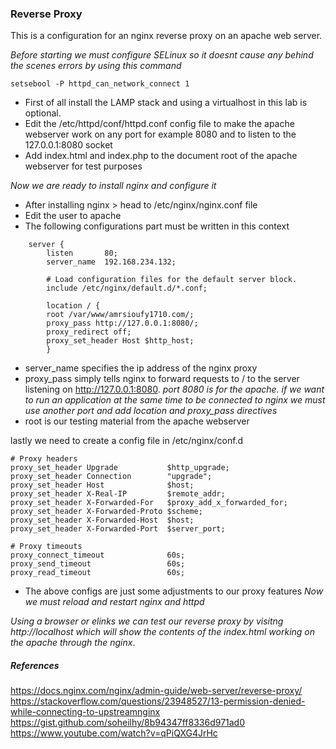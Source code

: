 ### Reverse Proxy ###
This is a configuration for an nginx reverse proxy on an apache web server.

*Before starting we must configure SELinux so it doesnt cause any behind the scenes errors by using this command*

`setsebool -P httpd_can_network_connect 1`

- First of all install the LAMP stack and using a virtualhost in this lab is optional.
- Edit the /etc/httpd/conf/httpd.conf config file to make the apache webserver work on any port for example 8080 and to listen to the 127.0.0.1:8080 socket
- Add index.html and index.php to the document root of the apache webserver for test purposes

*Now we are ready to install nginx and configure it*
- After installing nginx > head to /etc/nginx/nginx.conf file 
- Edit the user to apache 
- The following configurations part must be written in this context

```
    server {
        listen       80;
        server_name  192.168.234.132;

        # Load configuration files for the default server block.
        include /etc/nginx/default.d/*.conf;

        location / {
        root /var/www/amrsioufy1710.com/;
        proxy_pass http://127.0.0.1:8080/;
        proxy_redirect off;
        proxy_set_header Host $http_host;
        }
```
- server_name specifies the ip address of the nginx proxy
- proxy_pass simply tells nginx to forward requests to / to the server listening on http://127.0.0.1:8080. *port 8080 is for the apache. if we want to run an application at the same time to be connected to nginx we must use another port and add location and proxy_pass directives*
- root is our testing material from the apache webserver

lastly we need to create a config file in /etc/nginx/conf.d
```
# Proxy headers
proxy_set_header Upgrade           $http_upgrade;
proxy_set_header Connection        "upgrade";
proxy_set_header Host              $host;
proxy_set_header X-Real-IP         $remote_addr;
proxy_set_header X-Forwarded-For   $proxy_add_x_forwarded_for;
proxy_set_header X-Forwarded-Proto $scheme;
proxy_set_header X-Forwarded-Host  $host;
proxy_set_header X-Forwarded-Port  $server_port;

# Proxy timeouts
proxy_connect_timeout              60s;
proxy_send_timeout                 60s;
proxy_read_timeout                 60s;
```

- The above configs are just some adjustments to our proxy features
*Now we must reload and restart nginx and httpd*

*Using a browser or elinks we can test our reverse proxy by visitng http://localhost which will show the contents of the index.html working on the apache through the nginx*.

##### References #####
https://docs.nginx.com/nginx/admin-guide/web-server/reverse-proxy/
https://stackoverflow.com/questions/23948527/13-permission-denied-while-connecting-to-upstreamnginx
https://gist.github.com/soheilhy/8b94347ff8336d971ad0
https://www.youtube.com/watch?v=qPiQXG4JrHc

